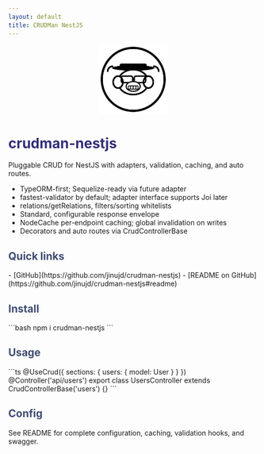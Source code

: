 ```yaml
---
layout: default
title: CRUDMan NestJS
---
```


<p align="center">
  <img src="assets/crudman-logo.svg" alt="CRUD Man Logo" width="140" />
</p>

<h1 style="color:#352D77">crudman-nestjs</h1>

Pluggable CRUD for NestJS with adapters, validation, caching, and auto routes.

- TypeORM-first; Sequelize-ready via future adapter
- fastest-validator by default; adapter interface supports Joi later
- relations/getRelations, filters/sorting whitelists
- Standard, configurable response envelope
- NodeCache per-endpoint caching; global invalidation on writes
- Decorators and auto routes via CrudControllerBase

<h2 style="color:#3F4C70">Quick links</h2>
- [GitHub](https://github.com/jinujd/crudman-nestjs)
- [README on GitHub](https://github.com/jinujd/crudman-nestjs#readme)

<h2 style="color:#3F4C70">Install</h2>
```bash
npm i crudman-nestjs
```

<h2 style="color:#3F4C70">Usage</h2>
```ts
@UseCrud({ sections: { users: { model: User } } })
@Controller('api/users')
export class UsersController extends CrudControllerBase('users') {}
```

<h2 style="color:#3F4C70">Config</h2>
See README for complete configuration, caching, validation hooks, and swagger.
